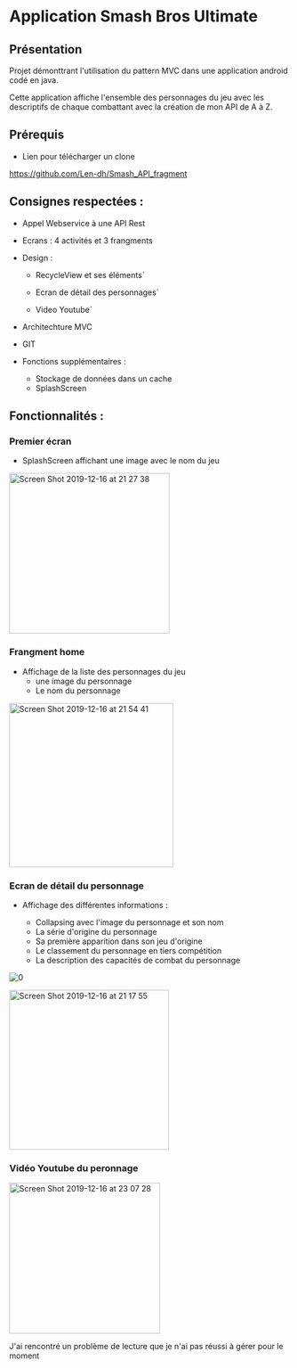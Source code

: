 # Application Smash Bros Ultimate

## Présentation 

Projet démonttrant l'utilisation du pattern MVC dans une application android codé en java. 

Cette application affiche l'ensemble des personnages du jeu avec les descriptifs de chaque combattant 
avec la création de mon API de A à Z. 

## Prérequis 

* Lien pour télécharger un clone 

https://github.com/Len-dh/Smash_API_fragment

## Consignes respectées : 

* Appel Webservice à une API Rest 

* Ecrans : 4 activités et 3 frangments

* Design : 

  - RecycleView et ses éléments`

  - Ecran de détail des personnages`

  - Video Youtube`

* Architechture MVC 

* GIT

* Fonctions supplémentaires :

  - Stockage de données dans un cache
  - SplashScreen

## Fonctionnalités : 

### Premier écran 

* SplashScreen affichant une image avec le nom du jeu 

<img width="288" alt="Screen Shot 2019-12-16 at 21 27 38" src="https://user-images.githubusercontent.com/43853135/70946676-e2f25f80-2057-11ea-83f7-6945ee448442.png">

### Frangment home 

* Affichage de la liste des personnages du jeu
  - une image du personnage
  - Le nom du personnage

<img width="295" alt="Screen Shot 2019-12-16 at 21 54 41" src="https://user-images.githubusercontent.com/43853135/70946814-28169180-2058-11ea-97a1-5d73e2efd3a2.png">


### Ecran de détail du personnage 

* Affichage des différentes informations : 

  - Collapsing avec l'image du personnage et son nom
  - La série d'origine du personnage
  - Sa première apparition dans son jeu d'origine
  - Le classement du personnage en tiers compétition
  - La description des capacités de combat du personnage

![0](https://user-images.githubusercontent.com/43853135/70946902-51cfb880-2058-11ea-84ef-a8ba49dd1c61.png)

<img width="287" alt="Screen Shot 2019-12-16 at 21 17 55" src="https://user-images.githubusercontent.com/43853135/70946980-79268580-2058-11ea-8dfb-f9b28b8b4aec.png">

### Vidéo Youtube du peronnage


<img width="271" alt="Screen Shot 2019-12-16 at 23 07 28" src="https://user-images.githubusercontent.com/43853135/70947330-344f1e80-2059-11ea-93d0-407f233a06c4.png">


J'ai rencontré un problème de lecture que je n'ai pas réussi à gérer pour le moment




